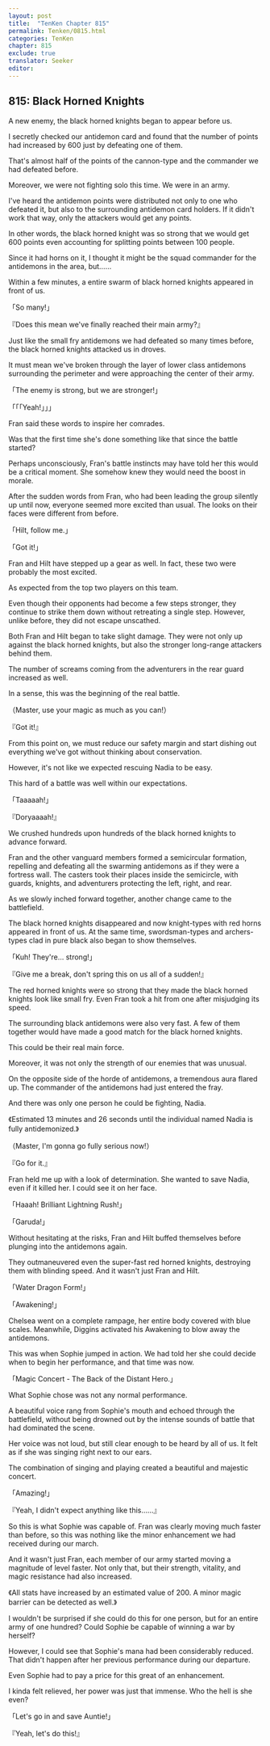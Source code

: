 ```yaml
---
layout: post
title:  "TenKen Chapter 815"
permalink: Tenken/0815.html
categories: TenKen
chapter: 815
exclude: true
translator: Seeker
editor: 
---
```

<h2>815: Black Horned Knights</h2>

A new enemy, the black horned knights began to appear before us.

I secretly checked our antidemon card and found that the number of points had increased by 600 just by defeating one of them.

That's almost half of the points of the cannon-type and the commander we had defeated before.

Moreover, we were not fighting solo this time. We were in an army.

I've heard the antidemon points were distributed not only to one who defeated it, but also to the surrounding antidemon card holders. If it didn't work that way, only the attackers would get any points.

In other words, the black horned knight was so strong that we would get 600 points even accounting for splitting points between 100 people.

Since it had horns on it, I thought it might be the squad commander for the antidemons in the area, but……

Within a few minutes, a entire swarm of black horned knights appeared in front of us.

「So many!」

『Does this mean we've finally reached their main army?』

Just like the small fry antidemons we had defeated so many times before, the black horned knights attacked us in droves.

It must mean we've broken through the layer of lower class antidemons surrounding the perimeter and were approaching the center of their army.

「The enemy is strong, but we are stronger!」

「「「Yeah!」」」

Fran said these words to inspire her comrades.

Was that the first time she's done something like that since the battle started?

Perhaps unconsciously, Fran's battle instincts may have told her this would be a critical moment. She somehow knew they would need the boost in morale.

After the sudden words from Fran, who had been leading the group silently up until now, everyone seemed more excited than usual. The looks on their faces were different from before.

「Hilt, follow me.」

「Got it!」

Fran and Hilt have stepped up a gear as well. In fact, these two were probably the most excited.

As expected from the top two players on this team.

Even though their opponents had become a few steps stronger, they continue to strike them down without retreating a single step. However, unlike before, they did not escape unscathed.

Both Fran and Hilt began to take slight damage. They were not only up against the black horned knights, but also the stronger long-range attackers behind them.

The number of screams coming from the adventurers in the rear guard increased as well.

In a sense, this was the beginning of the real battle.

（Master, use your magic as much as you can!）

『Got it!』

From this point on, we must reduce our safety margin and start dishing out everything we've got without thinking about conservation.

However, it's not like we expected rescuing Nadia to be easy.

This hard of a battle was well within our expectations.

「Taaaaah!」

『Doryaaaah!』

We crushed hundreds upon hundreds of the black horned knights to advance forward.

Fran and the other vanguard members formed a semicircular formation, repelling and defeating all the swarming antidemons as if they were a fortress wall. The casters took their places inside the semicircle, with guards, knights, and adventurers protecting the left, right, and rear.

As we slowly inched forward together, another change came to the battlefield.

The black horned knights disappeared and now knight-types with red horns appeared in front of us. At the same time, swordsman-types and archers-types clad in pure black also began to show themselves.

「Kuh! They're… strong!」

『Give me a break, don't spring this on us all of a sudden!』

The red horned knights were so strong that they made the black horned knights look like small fry. Even Fran took a hit from one after misjudging its speed.

The surrounding black antidemons were also very fast. A few of them together would have made a good match for the black horned knights.

This could be their real main force.

Moreover, it was not only the strength of our enemies that was unusual.

On the opposite side of the horde of antidemons, a tremendous aura flared up. The commander of the antidemons had just entered the fray.

And there was only one person he could be fighting, Nadia.

《Estimated 13 minutes and 26 seconds until the individual named Nadia is fully antidemonized.》

（Master, I'm gonna go fully serious now!）

『Go for it.』

Fran held me up with a look of determination. She wanted to save Nadia, even if it killed her. I could see it on her face.

「Haaah! Brilliant Lightning Rush!」

「Garuda!」

Without hesitating at the risks, Fran and Hilt buffed themselves before plunging into the antidemons again.

They outmaneuvered even the super-fast red horned knights, destroying them with blinding speed. And it wasn't just Fran and Hilt.

「Water Dragon Form!」

「Awakening!」

Chelsea went on a complete rampage, her entire body covered with blue scales. Meanwhile, Diggins activated his Awakening to blow away the antidemons.

This was when Sophie jumped in action. We had told her she could decide when to begin her performance, and that time was now.

「Magic Concert - The Back of the Distant Hero.」

What Sophie chose was not any normal performance.

A beautiful voice rang from Sophie's mouth and echoed through the battlefield, without being drowned out by the intense sounds of battle that had dominated the scene.

Her voice was not loud, but still clear enough to be heard by all of us. It felt as if she was singing right next to our ears.

The combination of singing and playing created a beautiful and majestic concert.

「Amazing!」

『Yeah, I didn't expect anything like this……』

So this is what Sophie was capable of. Fran was clearly moving much faster than before, so this was nothing like the minor enhancement we had received during our march.

And it wasn't just Fran, each member of our army started moving a magnitude of level faster. Not only that, but their strength, vitality, and magic resistance had also increased.

《All stats have increased by an estimated value of 200. A minor magic barrier can be detected as well.》

I wouldn't be surprised if she could do this for one person, but for an entire army of one hundred? Could Sophie be capable of winning a war by herself?

However, I could see that Sophie's mana had been considerably reduced. That didn't happen after her previous performance during our departure.

Even Sophie had to pay a price for this great of an enhancement.

I kinda felt relieved, her power was just that immense. Who the hell is she even?

「Let's go in and save Auntie!」

『Yeah, let's do this!』




